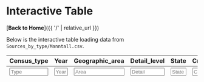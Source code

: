 # Interactive Table

[**Back to Home**]({{ '/' | relative_url }})

Below is the interactive table loading data from 
`Sources_by_type/Manntall.csv`.

<!-- top scrollbar container -->
<div id="top-scrollbar">
  <div id="top-scroll-content"></div>
</div>

<!-- main container for the table -->
<div id="table-container">
  <table id="manntall-table" class="table table-striped">
    <thead>
      <tr>
        <th>Census_type</th>
        <th>Year</th>
        <th>Geographic_area</th>
        <th>Detail_level</th>
        <th>State</th>
        <th>Creator</th>
        <th>dat_grov</th>
        <th>Usefull_info</th>
        <th>Reference</th>
        <th>Pagenumber</th>
        <th>Digitized_link</th>
        <th>Transcribed</th>
        <th>Tabulated</th>
        <th>Transcription_link</th>
        <th>Table_link</th>
        <th>Archival_portal_link</th>
      </tr>
      <tr>
        <th><input type="text" placeholder="Type" style="width:100%;"></th>
        <th><input type="text" placeholder="Year" style="width:100%;"></th>
        <th><input type="text" placeholder="Area" style="width:100%;"></th>
        <th><input type="text" placeholder="Detail" style="width:100%;"></th>
        <th><input type="text" placeholder="State" style="width:100%;"></th>
        <th><input type="text" placeholder="Creator" style="width:100%;"></th>
        <th><input type="text" placeholder="dat_grov" style="width:100%;"></th>
        <th><input type="text" placeholder="Info" style="width:100%;"></th>
        <th><input type="text" placeholder="Reference" style="width:100%;"></th>
        <th><input type="text" placeholder="Page" style="width:100%;"></th>
        <th><input type="text" placeholder="DigLink" style="width:100%;"></th>
        <th><input type="text" placeholder="Transcribed" style="width:100%;"></th>
        <th><input type="text" placeholder="Tabulated" style="width:100%;"></th>
        <th><input type="text" placeholder="TransLink" style="width:100%;"></th>
        <th><input type="text" placeholder="TableLink" style="width:100%;"></th>
        <th><input type="text" placeholder="Portal" style="width:100%;"></th>
      </tr>
    </thead>
    <tbody></tbody>
  </table>
</div>

<script>
// 1) define columns with widths that total > 1200px to force horizontal scroll
const columns = [
  { data: 'Census_type', width: '150px' },
  { data: 'Year', width: '80px' },
  { data: 'Geographic_area', width: '160px' },
  { data: 'Detail_level', width: '120px' },
  { data: 'State', width: '100px' },
  { data: 'Creator', width: '120px' },
  { data: 'dat_grov', width: '100px' },
  { data: 'Usefull_info', width: '120px' },
  { data: 'Reference', width: '120px' },
  { data: 'Pagenumber', width: '80px' },
  {
    data: 'Digitized_link', width: '140px',
    render: function(url) {
      if (!url || url.trim().toLowerCase() === 'x') {
        return `<span class="text-danger"><i class="fas fa-frown"></i> No link</span>`;
      }
      return `<a href="${url}" target="_blank" class="btn btn-sm btn-primary">Link</a>`;
    }
  },
  { data: 'Transcribed', width: '80px' },
  { data: 'Tabulated', width: '80px' },
  {
    data: 'Transcription_link', width: '140px',
    render: function(url) {
      if (!url || url.trim().toLowerCase() === 'x') {
        return `<span class="text-danger"><i class="fas fa-frown"></i> No link</span>`;
      }
      return `<a href="${url}" target="_blank" class="btn btn-sm btn-success">Transcription</a>`;
    }
  },
  {
    data: 'Table_link', width: '140px',
    render: function(url) {
      if (!url || url.trim().toLowerCase() === 'x') {
        return `<span class="text-danger"><i class="fas fa-frown"></i> No link</span>`;
      }
      return `<a href="${url}" target="_blank" class="btn btn-sm btn-info">Table</a>`;
    }
  },
  {
    data: 'Archival_portal_link', width: '140px',
    render: function(url) {
      if (!url || url.trim().toLowerCase() === 'x') {
        return `<span class="text-danger"><i class="fas fa-frown"></i> No link</span>`;
      }
      return `<a href="${url}" target="_blank" class="btn btn-sm btn-warning">Archive</a>`;
    }
  }
];

// 2) parse the CSV, debug log to see if we have data
document.addEventListener('DOMContentLoaded', function() {
  console.log("Parsing CSV...");

  Papa.parse("{{ '/Sources_by_type/Manntall.csv' | relative_url }}", {
    download: true,
    header: true,
    skipEmptyLines: true,
    complete: function(results) {
      console.log("Papa Parse complete. rows: ", results.data.length);
      console.log("Sample row: ", results.data[0]);
      // if results.data is empty, your CSV might be missing or in the wrong path

      const table = $('#manntall-table').DataTable({
        data: results.data,
        columns: columns,
        scrollX: true,
        autoWidth: false,
        dom: 'Bfrtip',
        buttons: [
          {
            extend: 'csvHtml5',
            text: 'Download CSV',
            className: 'btn btn-primary'
          }
        ],
        paging: false,
        ordering: true,
        searching: true,
        info: false,
        lengthChange: false,
        initComplete: function() {
          const api = this.api();
          // per-column search
          $('#manntall-table thead tr:eq(1) th').each(function(i) {
            $('input', this).on('keyup change', function() {
              if (api.column(i).search() !== this.value) {
                api.column(i).search(this.value).draw();
              }
            });
          });
          console.log("DataTables initComplete. Table row count: ", api.rows().count());
        }
      });
    }
  });
});

// 3) top scrollbar sync
document.addEventListener('DOMContentLoaded', function() {
  const topScroll = document.getElementById('top-scrollbar');
  const topScrollContent = document.getElementById('top-scroll-content');
  const tableContainer = document.getElementById('table-container');
  const manntallTable = document.getElementById('manntall-table');

  function updateScrollWidths() {
    const w = manntallTable.scrollWidth;
    console.log("table scrollWidth = ", w);
    topScrollContent.style.width = w + 'px';
  }

  // sync events
  topScroll.addEventListener('scroll', () => {
    tableContainer.scrollLeft = topScroll.scrollLeft;
  });
  tableContainer.addEventListener('scroll', () => {
    topScroll.scrollLeft = tableContainer.scrollLeft;
  });

  // wait a bit to let DataTables finalize layout
  setTimeout(updateScrollWidths, 1500);

  window.addEventListener('resize', updateScrollWidths);
});
</script>
